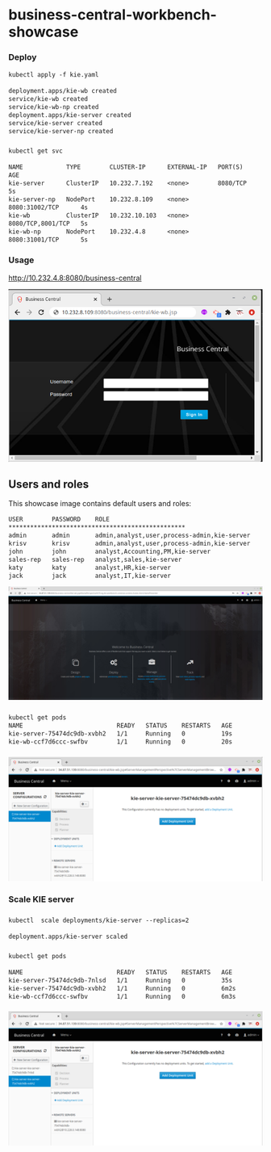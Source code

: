 # business-central-workbench-showcase

### Deploy
```
kubectl apply -f kie.yaml

deployment.apps/kie-wb created
service/kie-wb created
service/kie-wb-np created
deployment.apps/kie-server created
service/kie-server created
service/kie-server-np created
```
###

### 
```
kubectl get svc

NAME            TYPE        CLUSTER-IP      EXTERNAL-IP   PORT(S)             AGE
kie-server      ClusterIP   10.232.7.192    <none>        8080/TCP            5s
kie-server-np   NodePort    10.232.8.109    <none>        8080:31002/TCP      4s
kie-wb          ClusterIP   10.232.10.103   <none>        8080/TCP,8001/TCP   5s
kie-wb-np       NodePort    10.232.4.8      <none>        8080:31001/TCP      5s
```
###

### Usage

http://10.232.4.8:8080/business-central

![solution](doc/images/business-central-01.png)

Users and roles
----------------

This showcase image contains default users and roles:

    USER        PASSWORD    ROLE
    *************************************************
    admin       admin       admin,analyst,user,process-admin,kie-server
    krisv       krisv       admin,analyst,user,process-admin,kie-server
    john        john        analyst,Accounting,PM,kie-server
    sales-rep   sales-rep   analyst,sales,kie-server
    katy        katy        analyst,HR,kie-server
    jack        jack        analyst,IT,kie-server


![solution](doc/images/business-central-02.png)

### 
```
kubectl get pods
NAME                          READY   STATUS    RESTARTS   AGE
kie-server-75474dc9db-xvbh2   1/1     Running   0          19s
kie-wb-ccf7d6ccc-swfbv        1/1     Running   0          20s
```
###

![solution](doc/images/business-central-03.png)

### Scale KIE server 
###
```
kubectl  scale deployments/kie-server --replicas=2

deployment.apps/kie-server scaled
```
###

### 
```
kubectl get pods

NAME                          READY   STATUS    RESTARTS   AGE
kie-server-75474dc9db-7nlsd   1/1     Running   0          35s
kie-server-75474dc9db-xvbh2   1/1     Running   0          6m2s
kie-wb-ccf7d6ccc-swfbv        1/1     Running   0          6m3s
```
###

![solution](doc/images/business-central-04.png)